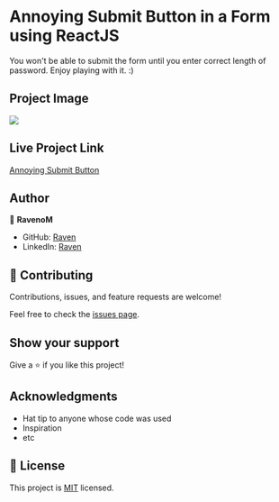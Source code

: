 # Annoying Submit Button in a Form using ReactJS

You won't be able to submit the form until you enter correct length of password. Enjoy playing with it. :)

## Project Image

<image src="assets/images/Screenshot1.png" />

## Live Project Link

[Annoying Submit Button](https://annoying-submit-btn.vercel.app/)

## Author

👤 **RavenoM**

- GitHub: [Raven](https://github.com/festoqufx)
- LinkedIn: [Raven](https://www.linkedin.com/in/ferdinand-estoque-46797876/)

## 🤝 Contributing

Contributions, issues, and feature requests are welcome!

Feel free to check the [issues page](../../issues/).

## Show your support

Give a ⭐️ if you like this project!

## Acknowledgments

- Hat tip to anyone whose code was used
- Inspiration
- etc

## 📝 License

This project is [MIT](./MIT.md) licensed.
